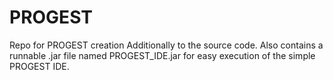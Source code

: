 PROGEST
=======

Repo for PROGEST creation
Additionally to the source code. Also contains a runnable .jar file named PROGEST_IDE.jar for easy execution of the simple PROGEST IDE.
